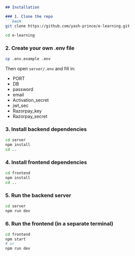 

```markdown
## Installation

### 1. Clone the repo
```bash
git clone https://github.com/yash-prince/e-learning.git
```

```bash
cd e-learning
```

### 2. Create your own .env file
```bash
cp .env.example .env
```

Then open `server/.env` and fill in:
- PORT
- DB
- password
- email
- Activation_secret
- jwt_sec
- Razorpay_key
- Razorpay_secret

### 3. Install backend dependencies
```bash
cd server
npm install
cd ..
```

### 4. Install frontend dependencies
```bash
cd frontend
npm install
cd ..
```

### 5. Run the backend server
```bash
cd server
npm run dev
```

### 6. Run the frontend (in a separate terminal)
```bash
cd frontend
npm start
# or
npm run dev
```
